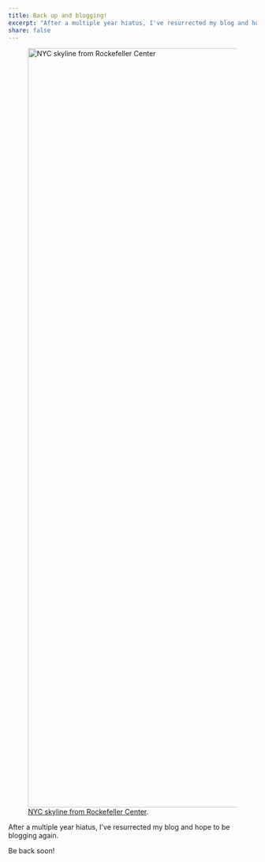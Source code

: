 ```yaml
---
title: Back up and blogging!
excerpt: "After a multiple year hiatus, I've resurrected my blog and hope to be blogging again."
share: false
---
```


<figure>
  <a href="https://www.flickr.com/photos/dahliabock/7654250812/in/dateposted-public/" title="NYC skyline from Rockefeller Center"><img src="https://farm9.staticflickr.com/8166/7654250812_caba0b00fd_k.jpg" width="2048" height="1536" alt="NYC skyline from Rockefeller Center"></a>
  <figcaption><a href="https://www.flickr.com/photos/dahliabock/7654250812/in/dateposted-public/" title="NYC skyline from Rockefeller Center">NYC skyline from Rockefeller Center</a>.</figcaption>
</figure>

After a multiple year hiatus, I've resurrected my blog and hope to be blogging again.

Be back soon!
